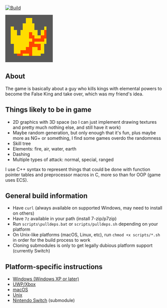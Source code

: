 [![Build](https://github.com/MobSlicer152/FalseKing/actions/workflows/build.yml/badge.svg)](https://github.com/MobSlicer152/FalseKing/actions/workflows/build.yml)

![False King logo](build/windows/GdkAssets/Logo150x150.png)

## About
The game is basically about a guy who kills kings with elemental powers to become the False King and take over, which was my friend's idea.

## Things likely to be in game
- 2D graphics with 3D space (so I can just implement drawing textures and pretty much nothing else, and still have it work)
- Maybe random generation, but only enough that it's fun, plus maybe more as NG+ or something, I find some games overdo the randomness
- Skill tree
- Elements: fire, air, water, earth
- Dashing
- Multiple types of attack: normal, special, ranged

I use C++ syntax to represent things that could be done with function pointer tables and preprocessor macros in C, more so than for OOP (game uses ECS).

## General build information
- Have `curl` (always available on supported Windows, may need to install on others)
- Have `7z` available in your path (install 7-zip/p7zip)
- Run `scripts\pulldeps.bat` or `scripts/pulldeps.sh` depending on your platform
- On Unix-like platforms (macOS, Linux, etc), run `chmod +x scripts/*.sh` in order for the build process to work
- Cloning submodules is only to get legally dubious platform support (currently Switch)

## Platform-specific instructions
- [Windows (Windows XP or later)](build/windows/BUILD.md)
- [UWP/Xbox](build/winrt/BUILD.md)
- [macOS](build/darwin/BUILD.md)
- [Unix](build/unix/BUILD.md)
- [Nintendo Switch](build/switch/BUILD.md) (submodule)
